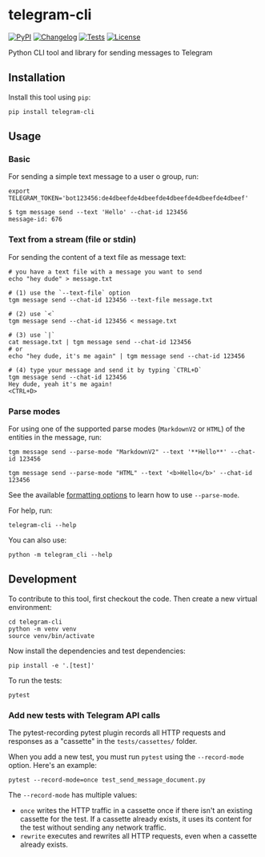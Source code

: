 # telegram-cli

[![PyPI](https://img.shields.io/pypi/v/telegram-cli.svg)](https://pypi.org/project/telegram-cli/)
[![Changelog](https://img.shields.io/github/v/release/zmoog/telegram-cli?include_prereleases&label=changelog)](https://github.com/zmoog/telegram-cli/releases)
[![Tests](https://github.com/zmoog/telegram-cli/workflows/Test/badge.svg)](https://github.com/zmoog/telegram-cli/actions?query=workflow%3ATest)
[![License](https://img.shields.io/badge/license-Apache%202.0-blue.svg)](https://github.com/zmoog/telegram-cli/blob/master/LICENSE)

Python CLI tool and library for sending messages to Telegram

## Installation

Install this tool using `pip`:

    pip install telegram-cli

## Usage

### Basic

For sending a simple text message to a user o group, run:

    export TELEGRAM_TOKEN='bot123456:de4dbeefde4dbeefde4dbeefde4dbeefde4dbeef' 

    $ tgm message send --text 'Hello' --chat-id 123456
    message-id: 676

### Text from a stream (file or stdin)

For sending the content of a text file as message text:

    # you have a text file with a message you want to send
    echo "hey dude" > message.txt 

    # (1) use the `--text-file` option
    tgm message send --chat-id 123456 --text-file message.txt 

    # (2) use `<`
    tgm message send --chat-id 123456 < message.txt 

    # (3) use `|`
    cat message.txt | tgm message send --chat-id 123456
    # or
    echo "hey dude, it's me again" | tgm message send --chat-id 123456 

    # (4) type your message and send it by typing `CTRL+D`
    tgm message send --chat-id 123456
    Hey dude, yeah it's me again!
    <CTRL+D>

### Parse modes

For using one of the supported parse modes (`MarkdownV2` or `HTML`) of the entities in the message, run:

    tgm message send --parse-mode "MarkdownV2" --text '**Hello**' --chat-id 123456
    
    tgm message send --parse-mode "HTML" --text '<b>Hello</b>' --chat-id 123456

See the available [formatting options](https://core.telegram.org/bots/api#formatting-options) to learn how to use `--parse-mode`.

For help, run:

    telegram-cli --help

You can also use:

    python -m telegram_cli --help

## Development

To contribute to this tool, first checkout the code. Then create a new virtual environment:

    cd telegram-cli
    python -m venv venv
    source venv/bin/activate

Now install the dependencies and test dependencies:

    pip install -e '.[test]'

To run the tests:

    pytest

### Add new tests with Telegram API calls

The pytest-recording pytest plugin records all HTTP requests and responses as a "cassette" in the `tests/cassettes/` folder.

When you add a new test, you must run `pytest` using the `--record-mode` option. Here's an example:

    pytest --record-mode=once test_send_message_document.py

The `--record-mode` has multiple values:

- `once` writes the HTTP traffic in a cassette once if there isn't an existing cassette for the test. If a cassette already exists, it uses its content for the test without sending any network traffic.
- `rewrite` executes and rewrites all HTTP requests, even when a cassette already exists.
